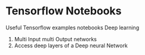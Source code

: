 # Tensorflow Notebooks
Useful Tensorflow examples notebooks Deep learning

1) Multi Input multi Output networks
2) Access deep layers of a Deep neural Network
